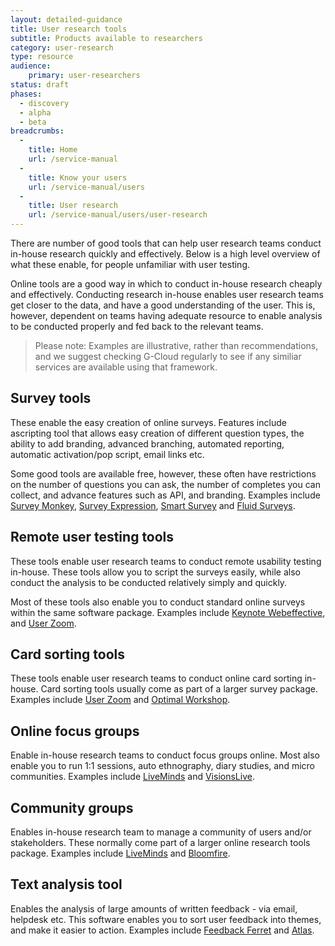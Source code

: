 ```yaml
---
layout: detailed-guidance
title: User research tools
subtitle: Products available to researchers
category: user-research
type: resource
audience: 
    primary: user-researchers 
status: draft
phases:
  - discovery
  - alpha
  - beta
breadcrumbs:
  -
    title: Home
    url: /service-manual
  -
    title: Know your users
    url: /service-manual/users
  -
    title: User research
    url: /service-manual/users/user-research
---
```

    
There are number of good tools that can help user research teams conduct in-house research quickly and effectively. Below is a high level overview of what these enable, for people unfamiliar with user testing.

Online tools are a good way in which to conduct in-house research cheaply and effectively. Conducting research in-house enables user research teams get closer to the data, and have a good understanding of the user. This is, however, dependent on teams having adequate resource to enable analysis to be conducted properly and fed back to the relevant teams.

>Please note: Examples are illustrative, rather than recommendations, and we suggest checking G-Cloud regularly to see if any similiar services are available using that framework.

## Survey tools

These enable the easy creation of online surveys. Features include ascripting tool that allows easy creation of different question types, the ability to add branding, advanced branching, automated reporting, automatic activation/pop script, email links etc. 

Some good tools are available free, however, these often have restrictions on the number of questions you can ask, the number of completes you can collect, and advance features such as API, and branding. Examples include [Survey Monkey](http://www.surveymonkey.com/), [Survey Expression](http://www.surveyexpression.com/), [Smart Survey](http://www.smart-survey.co.uk/) and [Fluid Surveys](http://fluidsurveys.com/).

## Remote user testing tools

These tools enable user research teams to conduct remote usability testing in-house. These tools allow you to script the surveys easily, while also conduct the analysis to be conducted relatively simply and quickly. 

Most of these tools also enable you to conduct standard online surveys within the same software package. Examples include [Keynote Webeffective](http://www.keynote.com/products/customer_experience/web_ux_research_tools/webeffective.html), and [User Zoom](http://www.userzoom.co.uk/).

## Card sorting tools

These tools enable user research teams to conduct online card sorting in-house. Card sorting tools usually come as part of a larger survey package. Examples include [User Zoom](http://www.userzoom.co.uk/) and [Optimal Workshop](http://www.optimalworkshop.com/optimalsort.htm).

## Online focus groups

Enable in-house research teams to conduct focus groups online. Most also enable you to run 1:1 sessions, auto ethnography, diary studies, and micro communities. Examples include [LiveMinds](http://www.liveminds.co.uk/) and [VisionsLive](http://www.visionslive.com/).

## Community groups

Enables in-house research team to manage a community of users and/or stakeholders. These normally come part of a larger online research tools package. Examples include [LiveMinds](http://www.liveminds.co.uk/) and [Bloomfire](http://www.bloomfire.com/).

## Text analysis tool

Enables the analysis of large amounts of written feedback - via email, helpdesk etc. This software enables you to sort user feedback into themes, and make it easier to action. Examples include [Feedback Ferret](http://www.feedbackferret.com/) and [Atlas](http://www.atlasti.com/).